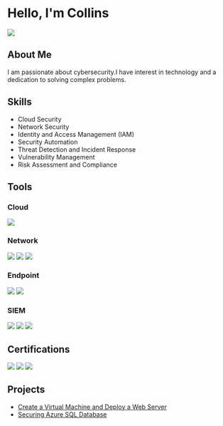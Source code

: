 # Hello, I'm Collins
<a href="https://linkedin.com/in/collins-uzr"><img src="https://img.shields.io/badge/-LinkedIn-0072b1?&style=for-the-badge&logo=linkedin&logoColor=white" /></a>

## About Me
I am passionate about cybersecurity.I have interest in technology and a dedication to solving complex problems.

## Skills
- Cloud Security
- Network Security
- Identity and Access Management (IAM)
- Security Automation
- Threat Detection and Incident Response
- Vulnerability Management
- Risk Assessment and Compliance

## Tools

### Cloud
<div>
    <img src="https://img.shields.io/badge/-Microsoft_Azure-0089D6?&style=for-the-badge&logo=Microsoft_Azure&logoColor=white" />
  
</div>

### Network
<div>
    <img src="https://img.shields.io/badge/-Wireshark-1679A7?&style=for-the-badge&logo=Wireshark&logoColor=white" />
    <img src="https://img.shields.io/badge/-Suricata-EF3B2D?&style=for-the-badge&logo=Suricata&logoColor=white" />
    <img src="https://img.shields.io/badge/-Zeek-777BB4?&style=for-the-badge&logo=Zeek&logoColor=white" />
</div>

### Endpoint
<div>
    <img src="https://img.shields.io/badge/-Microsoft_Defender_for_Endpoint-00A4EF?&style=for-the-badge&logo=Microsoft&logoColor=white" />
    <img src="https://img.shields.io/badge/-Velociraptor-4B275F?&style=for-the-badge&logo=Velociraptor&logoColor=white" />
</div>

### SIEM
<div>
    <img src="https://img.shields.io/badge/-Microsoft_Sentinel-0078D4?&style=for-the-badge&logo=Microsoft&logoColor=white" />
    <img src="https://img.shields.io/badge/-Splunk-000000?&style=for-the-badge&logo=Splunk&logoColor=white" />
    <img src="https://img.shields.io/badge/-Elastic-005571?&style=for-the-badge&logo=Elastic&logoColor=white" />
</div>

## Certifications
<div>
<img src="https://img.shields.io/badge/-Google_Cybersecurity_Certificate-4285F4?&style=for-the-badge&logo=google&logoColor=white" />
<img src="https://img.shields.io/badge/-Microsoft_Cybersecurity_Analyst_Professional_Certificate-0078D4?&style=for-the-badge&logo=Microsoft&logoColor=white" />
<img src="https://img.shields.io/badge/-TCM_Practical_Ethical_Hacking-000000?&style=for-the-badge" />
</div>

## Projects
- <a href="https://github.com/techcoll/Create-a-Virtual-Machine-and-Deploy-a-Web-Server/tree/main">Create a Virtual Machine and Deploy a Web Server</a>
- <a href="https://github.com/techcoll/Securing-Azure-SQL-Database">Securing Azure SQL Database</a>
